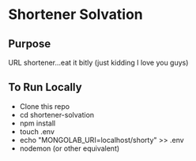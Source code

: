 # Shortener Solvation

## Purpose

URL shortener...eat it bitly (just kidding I love you guys)


## To Run Locally
 - Clone this repo
 - cd shortener-solvation
 - npm install
 - touch .env
 - echo "MONGOLAB_URI=localhost/shorty" >> .env
 - nodemon (or other equivalent)
